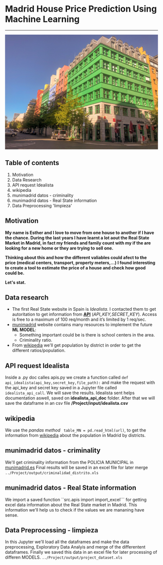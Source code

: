 # Madrid House Price Prediction Using Machine Learning
***
![Fachada Berlin](/images/fachada_verde.jpg)

## Table of contents

1. Motivation
2. Data Research
3. API request Idealista
4. wikipedia
5. munimadrid datos - criminality
6. munimadrid datos - Real State information
7. Data Preprocessing 'limpieza'




Motivation
-------
__My name is Esther and I love to move from one house to another if I have the chance. During the last years I have learnt a lot aout the Real State Market in Madrid, in fact my friends and family count with my if the are looking for a new home or they are trying to sell one.__ 

__Thinking about this and how the different valiables could afect to the price (medical centers, transport, property meters,...) I found interesting to create a tool to estimate the price of a house and check how good could be.__

__Let's stat.__


Data research
-------
* The first Real State website in Spain is *Idealista*. I contacted them to get autoritation to get information from **[API](https://developers.idealista.com/access-request)** (*API_KEY,SECRET_KEY*). Access is free to a maximum of 100 req/month and it’s limited by 1 req/sec.
* [munimadrid](https://www.madrid.es/portal/site/munimadrid) website contains many resources to implement the future **ML MODEL**:
  * Something important could be is there is school centers in the area.
  * Criminality ratio.
* From [wikipedia](https://es.wikipedia.org/wiki/Wikipedia:Portada) we'll get population by district in order to get the different ratios/population. 

API request Idealista
----
Inside a .py doc calles apis.py we create a function called `def api_idealista(api_key,secret_key,file_path):` and make the request with the api_key and secret key saved in a Jupyter file called `idealista_api_call`. We will save the results. 
Idealista sent helps documentation aswell, saved on **idealista_api_doc** folder.
After that we will save the dataframe in an csv file **/Project/input/idealista.csv**

wikipedia 
-----
We use the *pandas method* `` table_MN = pd.read_html(url)``, to get the information from [wikipedia](https://es.wikipedia.org/wiki/Demograf%C3%ADa_de_Madrid) about the population in Madrid by districts. 

munimadrid datos - criminality
----
We'll get criminality information from the POLICIA MUNICIPAL in [munimadrid.es](https://datos.madrid.es/egob/catalogo/212616-89-policia-estadisticas.xlsx)
Final results will be saved in an excel file for later merge ```../Project/output/criminalidad_distrito.xls```

munimadrid datos - Real State information
----
We import a saved function ``src.apis import import_excel``` for getting excel data information about the Real State market in Madrid. This information we'll help us to check if the values we are mananing have sense.

Data Preprocessing - limpieza
----

In this Jupyter we'll load all the dataframes and make the data preprocessing, Exploratory Data Analyis and merge of the differentent dataframes. 
Finally we saved this data in an excel file for later processing of differen MODELS.
```../Project/output/project_dataset.xls```





